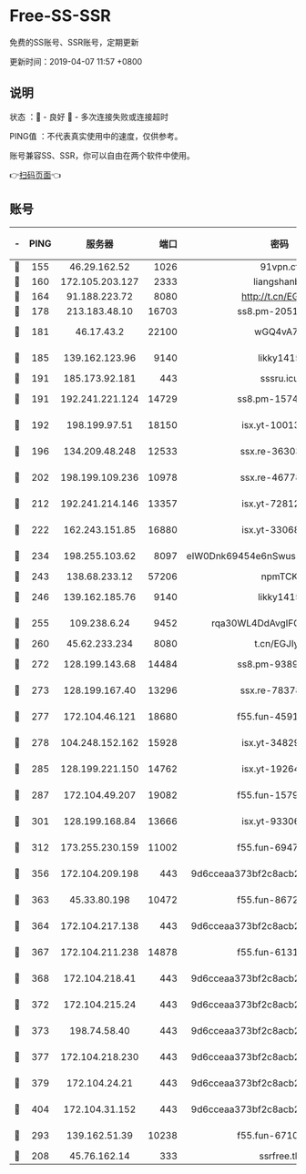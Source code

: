 # Free-SS-SSR

免费的SS账号、SSR账号，定期更新

更新时间：2019-04-07 11:57 +0800

## 说明

状态     ：🙂 - 良好 🙁 - 多次连接失败或连接超时

PING值   ：不代表真实使用中的速度，仅供参考。

账号兼容SS、SSR，你可以自由在两个软件中使用。

👉[扫码页面](https://liesauer.github.io/Free-SS-SSR/)👈

## 账号

|-|PING|服务器|端口|密码|加密方式|区域|
|:----:|:----:|:-----:|-----:|:----:|:----:|:----:|
|🙂|155|46.29.162.52|1026|91vpn.cf|rc4-md5|RU|
|🙂|160|172.105.203.127|2333|liangshanbo|chacha20|JP|
|🙂|164|91.188.223.72|8080|http://t.cn/EGJIyrl|rc4-md5|RU|
|🙂|178|213.183.48.10|16703|ss8.pm-20510917|rc4-md5|RU|
|🙂|181|46.17.43.2|22100|wGQ4vA7D|aes-256-gcm|RU|
|🙂|185|139.162.123.96|9140|likky1415|aes-256-cfb|JP|
|🙂|191|185.173.92.181|443|sssru.icu|rc4-md5|RU|
|🙂|191|192.241.221.124|14729|ss8.pm-15747192|aes-256-cfb|US|
|🙂|192|198.199.97.51|18150|isx.yt-10013896|aes-256-cfb|US|
|🙂|196|134.209.48.248|12533|ssx.re-36303628|aes-256-cfb|US|
|🙂|202|198.199.109.236|10978|ssx.re-46778181|aes-256-cfb|US|
|🙂|212|192.241.214.146|13357|isx.yt-72812401|aes-256-cfb|US|
|🙂|222|162.243.151.85|16880|isx.yt-33068394|aes-256-cfb|US|
|🙂|234|198.255.103.62|8097|eIW0Dnk69454e6nSwuspv9DmS201tQ0D|aes-256-cfb|US|
|🙂|243|138.68.233.12|57206|npmTCK|rc4-md5|US|
|🙂|246|139.162.185.76|9140|likky1415|aes-256-cfb|DE|
|🙂|255|109.238.6.24|9452|rqa30WL4DdAvgIFG6Fs3znzTa|aes-256-cfb|FR|
|🙂|260|45.62.233.234|8080|t.cn/EGJIyrl|rc4-md5|CA|
|🙂|272|128.199.143.68|14484|ss8.pm-93895061|aes-256-cfb|SG|
|🙂|273|128.199.167.40|13296|ssx.re-78378109|aes-256-cfb|SG|
|🙂|277|172.104.46.121|18680|f55.fun-45913685|aes-256-cfb|SG|
|🙂|278|104.248.152.162|15928|isx.yt-34829163|aes-256-cfb|SG|
|🙂|285|128.199.221.150|14762|isx.yt-19264060|aes-256-cfb|SG|
|🙂|287|172.104.49.207|19082|f55.fun-15798728|aes-256-cfb|SG|
|🙂|301|128.199.168.84|13666|isx.yt-93306420|aes-256-cfb|SG|
|🙂|312|173.255.230.159|11002|f55.fun-69479664|aes-256-cfb|US|
|🙂|356|172.104.209.198|443|9d6cceaa373bf2c8acb22e60b6a58be6|aes-256-cfb|US|
|🙂|363|45.33.80.198|10472|f55.fun-86726551|aes-256-cfb|US|
|🙂|364|172.104.217.138|443|9d6cceaa373bf2c8acb22e60b6a58be6|aes-256-cfb|US|
|🙂|367|172.104.211.238|14878|f55.fun-61310549|aes-256-cfb|US|
|🙂|368|172.104.218.41|443|9d6cceaa373bf2c8acb22e60b6a58be6|aes-256-cfb|US|
|🙂|372|172.104.215.24|443|9d6cceaa373bf2c8acb22e60b6a58be6|aes-256-cfb|US|
|🙂|373|198.74.58.40|443|9d6cceaa373bf2c8acb22e60b6a58be6|aes-256-cfb|US|
|🙂|377|172.104.218.230|443|9d6cceaa373bf2c8acb22e60b6a58be6|aes-256-cfb|US|
|🙂|379|172.104.24.21|443|9d6cceaa373bf2c8acb22e60b6a58be6|aes-256-cfb|US|
|🙂|404|172.104.31.152|443|9d6cceaa373bf2c8acb22e60b6a58be6|aes-256-cfb|US|
|🙂|293|139.162.51.39|10238|f55.fun-67101162|aes-256-cfb|SG|
|🙁|208|45.76.162.14|333|ssrfree.tk|rc4|SG|

